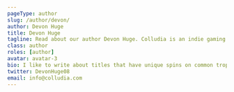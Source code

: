 ```yaml
---
pageType: author
slug: /author/devon/
author: Devon Huge
title: Devon Huge
tagline: Read about our author Devon Huge. Colludia is an indie gaming blog focused on games with stories to tell and the developers behind them.
class: author
roles: [author]
avatar: avatar-3
bio: I like to write about titles that have unique spins on common tropes in game design. To me, games are an under-appreciated art form, and a majority of its aspects have yet to be explored. Anyways, FIFA is the GOAT.
twitter: DevonHuge08
email: info@colludia.com
---
```

